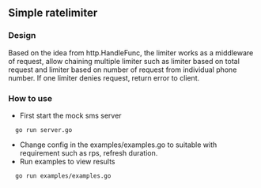 ## Simple ratelimiter

### Design
Based on the idea from http.HandleFunc, the limiter works as a middleware of request, allow chaining multiple limiter such as limiter based on total request and limiter based on number of request from individual phone number.
If one limiter denies request, return error to client.

### How to use
- First start the mock sms server
```
  go run server.go
```

- Change config in the examples/examples.go to suitable with requirement such as rps, refresh duration.
- Run examples to view results
```
  go run examples/examples.go
```